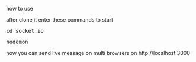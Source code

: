 how to use

after clone it enter these commands to start
<pre>cd socket.io</pre>
<pre>nodemon</pre>

now you can send live message on multi browsers on http://localhost:3000 

